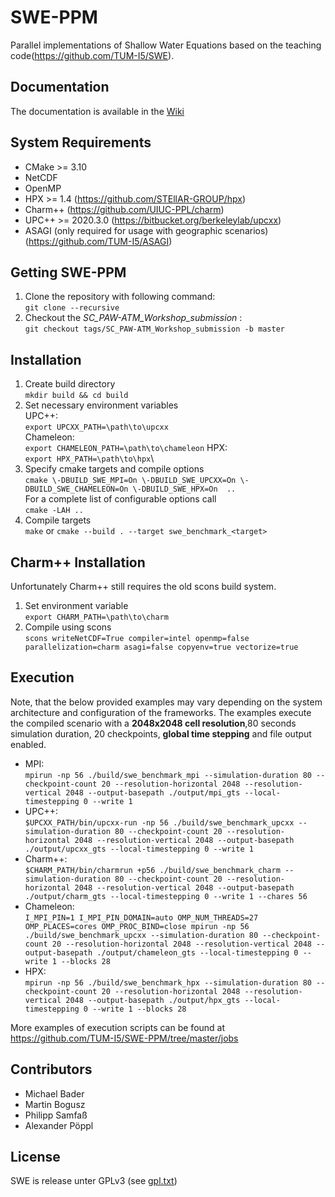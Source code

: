 SWE-PPM
===

Parallel implementations of Shallow Water Equations based on the teaching code(https://github.com/TUM-I5/SWE).

Documentation
-------------

The documentation is available in the [Wiki](https://github.com/TUM-I5/SWE/wiki)

System Requirements
------------
- CMake >= 3.10
- NetCDF
- OpenMP
- HPX >= 1.4 (https://github.com/STEllAR-GROUP/hpx)
- Charm++ (https://github.com/UIUC-PPL/charm)
- UPC++ >= 2020.3.0 (https://bitbucket.org/berkeleylab/upcxx)
- ASAGI (only required for usage with geographic scenarios) (https://github.com/TUM-I5/ASAGI)

Getting SWE-PPM
------------------
1. Clone the repository with following command: \
`git clone --recursive`
2. Checkout the *SC\_PAW-ATM\_Workshop\_submission* : \
`git checkout tags/SC_PAW-ATM_Workshop_submission -b master`

Installation
------------
1. Create build directory\
    `mkdir build && cd build`
2. Set necessary environment variables\
UPC++: \
`export UPCXX_PATH=\path\to\upcxx`\
Chameleon: \
`export CHAMELEON_PATH=\path\to\chameleon`
HPX: \
`export HPX_PATH=\path\to\hpx`\
3. Specify cmake targets and compile options\
    `cmake \-DBUILD_SWE_MPI=On \-DBUILD_SWE_UPCXX=On \-DBUILD_SWE_CHAMELEON=On \-DBUILD_SWE_HPX=On  ..`\
    For a complete list of configurable options call \
     `cmake -LAH ..`
4. Compile targets\
    `make` or `cmake --build . --target swe_benchmark_<target>`

Charm++ Installation
--------------
Unfortunately Charm++ still requires the old scons build system. 

1. Set environment variable \
`export CHARM_PATH=\path\to\charm`
2. Compile using scons \
`scons writeNetCDF=True compiler=intel openmp=false parallelization=charm asagi=false copyenv=true vectorize=true`

Execution
------------
Note, that the below provided examples may vary depending on the system architecture and configuration of the frameworks.
The examples execute the compiled scenario with a **2048x2048 cell resolution**,80 seconds simulation duration, 20 checkpoints, **global time stepping** and file output enabled. 
- MPI: \
`mpirun -np 56 ./build/swe_benchmark_mpi --simulation-duration 80 --checkpoint-count 20 --resolution-horizontal 2048 --resolution-vertical 2048 --output-basepath ./output/mpi_gts --local-timestepping 0 --write 1`
- UPC++: \
`$UPCXX_PATH/bin/upcxx-run -np 56 ./build/swe_benchmark_upcxx --simulation-duration 80 --checkpoint-count 20 --resolution-horizontal 2048 --resolution-vertical 2048 --output-basepath ./output/upcxx_gts --local-timestepping 0 --write 1`
- Charm++:\
`$CHARM_PATH/bin/charmrun +p56 ./build/swe_benchmark_charm --simulation-duration 80 --checkpoint-count 20 --resolution-horizontal 2048 --resolution-vertical 2048 --output-basepath ./output/charm_gts --local-timestepping 0 --write 1 --chares 56`
- Chameleon: \
`I_MPI_PIN=1 I_MPI_PIN_DOMAIN=auto OMP_NUM_THREADS=27 OMP_PLACES=cores OMP_PROC_BIND=close mpirun -np 56 ./build/swe_benchmark_upcxx --simulation-duration 80 --checkpoint-count 20 --resolution-horizontal 2048 --resolution-vertical 2048 --output-basepath ./output/chameleon_gts --local-timestepping 0 --write 1 --blocks 28`
- HPX: \
`mpirun -np 56 ./build/swe_benchmark_hpx --simulation-duration 80 --checkpoint-count 20 --resolution-horizontal 2048 --resolution-vertical 2048 --output-basepath ./output/hpx_gts --local-timestepping 0 --write 1 --blocks 28`

More examples of execution scripts can be found at https://github.com/TUM-I5/SWE-PPM/tree/master/jobs

Contributors
-------------
- Michael Bader
- Martin Bogusz
- Philipp Samfaß
- Alexander Pöppl

License
-------

SWE is release unter GPLv3 (see [gpl.txt](gpl.txt))
